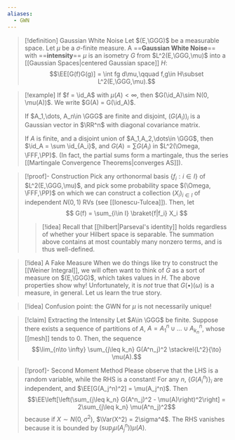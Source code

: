 ```yaml
---
aliases:
  - GWN
---
```

>[!definition] Gaussian White Noise
>Let $(E,\GGG)$ be a measurable space. Let $\mu$ be a $\sigma$-finite measure. A ==**Gaussian White Noise**== with ==**intensity**== $\mu$ is an isometry $G$ from $L^2(E,\GGG,\mu)$ into a [[Gaussian Spaces|centered Gaussian space]] $H$:$$\EE[G(f)G(g)] = \int fg d\mu,\qquad f,g\in H\subset L^2(E,\GGG,\mu).$$

>[!example]
>If $f = \id_A$ with $\mu(A) < \infty$, then $G(\id_A)\sim N(0, \mu(A))$. We write $G(A) = G(\id_A)$.
>
>If $A_1,\dots, A_n\in \GGG$ are finite and disjoint, $(G(A_i))_i$ is a Gaussian vector in $\RR^n$ with diagonal covariance matrix.
>
>If $A$ is finite, and a disjoint union of $A_1,A_2,\dots\in \GGG$, then $\id_A = \sum \id_{A_i}$, and $G(A) = \sum G(A_i)$ in $L^2(\Omega, \FFF,\PP)$. (In fact, the partial sums form a martingale, thus the series [[Martingale Convergence Theorems|converges AS]]).

> [!proof]- Construction
> Pick any orthonormal basis $\{f_i: i\in I\}$ of $L^2(E,\GGG,\mu)$, and pick some probability space $(\Omega, \FFF,\PP)$ on which we can construct a collection $(X_i)_{i\in I}$ of independent $N(0,1)$ RVs (see [[Ionescu-Tulcea]]). Then, let
> $$
> G(f) = \sum_{i\in I} \braket{f|f_i} X_i
> $$
> 
>> [!idea]
>> Recall that [[hilbert|Parseval's identity]] holds regardless of whether your Hilbert space is separable. The summation above contains at most countably many nonzero terms, and is thus well-defined.
> 

>[!idea] A Fake Measure
>When we do things like try to construct the [[Weiner Integral]], we will often want to think of $G$ as a sort of measure on $(E,\GGG)$, which takes values in $H$. The above properties show why! Unfortunately, it is *not* true that $G(\bullet)(\omega)$ is a measure, in general. Let us learn the true story.

>[!idea] Confusion point: the GWN for $\mu$ is not necessarily unique!

>[!claim] Extracting the Intensity
>Let $A\in \GGG$ be finite. Suppose there exists a sequence of partitions of $A$, $A = A_1^n\cup\dots\cup A_{k_n}^n$, whose [[mesh]] tends to $0$. Then, the sequence
>$$\lim_{n\to \infty} \sum_{j\leq k_n} G(A^n_j)^2 \stackrel{L^2}{\to} \mu(A).$$

>[!proof]- Second Moment Method
> Please observe that the LHS is a random variable, while the RHS is a constant! For any $n$, $\{G(A_i^n)\}_i$ are independent, and $\EE[G(A_j^n)^2] = \mu(A_j^n)$. Then$$\EE\left[\left(\sum_{j\leq k_n} G(A^n_j)^2 - \mu(A)\right)^2\right] = 2\sum_{j\leq k_n} \mu(A^n_j)^2$$because if $X\sim N(0,\sigma^2)$, $\Var(X^2) = 2\sigma^4$. The RHS vanishes because it is bounded by $\left(\sup_j \mu(A_j^n)\right)\mu(A)$.